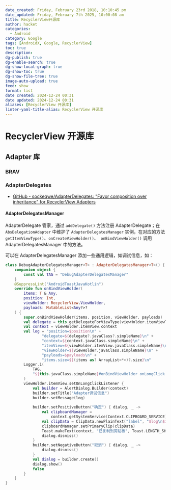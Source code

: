 ```yaml
---
date_created: Friday, February 23rd 2018, 10:10:45 pm
date_updated: Friday, February 7th 2025, 10:00:08 am
title: RecyclerView开源库
author: hacket
categories:
  - Android
category: Google
tags: [AndroidX, Google, RecyclerView]
toc: true
description: 
dg-publish: true
dg-enable-search: true
dg-show-local-graph: true
dg-show-toc: true
dg-show-file-tree: true
image-auto-upload: true
feed: show
format: list
date created: 2024-12-24 00:31
date updated: 2024-12-24 00:31
aliases: [RecyclerView 开源库]
linter-yaml-title-alias: RecyclerView 开源库
---
```


# RecyclerView 开源库

## Adapter 库

### BRAV

### AdapterDelegates

- [GitHub - sockeqwe/AdapterDelegates: "Favor composition over inheritance" for RecyclerView Adapters](https://github.com/sockeqwe/AdapterDelegates)

#### AdapterDelegatesManager

AdapterDelegate 管家，通过 `addDelegate()` 方法注册 AdapterDelegate；在 `AbsDelegationAdapter` 中维护了 `AdapterDelegatesManager` 实例，在对应的方法 `getItemViewType()`、`onCreateViewHolder()`、` onBindViewHolder()` 调用 AdapterDelegatesManager 中的方法。

可以在 AdapterDelegatesManager 添加一些通用逻辑，如调试信息，如：
```kotlin
class DebugAdapterDelegatesManager<T> : AdapterDelegatesManager<T>() {  
    companion object {  
        const val TAG = "DebugAdapterDelegatesManager"  
    }  
    @SuppressLint("AndroidToastJavaKotlin")  
    override fun onBindViewHolder(  
        items: T & Any,  
        position: Int,  
        viewHolder: RecyclerView.ViewHolder,  
        payloads: MutableList<Any?>?  
    ) {  
        super.onBindViewHolder(items, position, viewHolder, payloads)  
        val delegate = this.getDelegateForViewType(viewHolder.itemViewType)  
        val context = viewHolder.itemView.context  
        val log = "position=$position\n" +  
                "delegate=${delegate?.javaClass?.simpleName}\n" +  
                "context=${context.javaClass.simpleName}\n" +  
                "itemView=${viewHolder.itemView.javaClass.simpleName}\n" +  
                "viewHolder=${viewHolder.javaClass.simpleName}\n" +  
                "payloads=$payloads\n" +  
                "items.size=${(items as? ArrayList<*>)?.size}\n"  
        Logger.i(  
            TAG,  
            "${this.javaClass.simpleName}#onBindViewHolder onLongClick $log\nitems=$items"  
        )  
        viewHolder.itemView.setOnLongClickListener {  
            val builder = AlertDialog.Builder(context)  
            builder.setTitle("Adapter调试信息")  
            builder.setMessage(log)  
  
            builder.setPositiveButton("确定") { dialog, _ ->  
                val clipboardManager =  
                    context.getSystemService(Context.CLIPBOARD_SERVICE) as ClipboardManager  
                val clipData = ClipData.newPlainText("label", "$log\n$items")  
                clipboardManager.setPrimaryClip(clipData)  
                Toast.makeText(context, "已复制到剪贴板", Toast.LENGTH_SHORT).show()  
                dialog.dismiss()  
            }  
            builder.setNegativeButton("取消") { dialog, _ ->  
                dialog.dismiss()  
            }  
            val dialog = builder.create()  
            dialog.show()  
            false  
        }  
    }  
}
```
